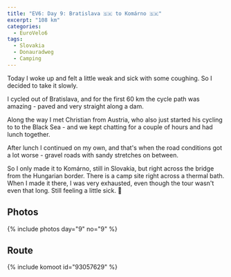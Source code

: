 ```yaml
---
title: "EV6: Day 9: Bratislava 🇸🇰 to Komárno 🇸🇰"
excerpt: "108 km"
categories:
  - EuroVelo6
tags:
  - Slovakia
  - Donauradweg
  - Camping
---
```

Today I woke up and felt a little weak and sick with some coughing. So I decided to take it slowly.

I cycled out of Bratislava, and for the first 60 km the cycle path was amazing - paved and very straight along a dam.

Along the way I met Christian from Austria, who also just started his cycling to to the Black Sea - and we kept chatting for a couple of hours and had lunch together.

After lunch I continued on my own, and that's when the road conditions got a lot worse - gravel roads with sandy stretches on between.

So I only made it to Komárno, still in Slovakia, but right across the bridge from the Hungarian border. There is a camp site right across a thermal bath. When I made it there, I was very exhausted, even though the tour wasn't even that long. Still feeling a little sick. 🤒

## Photos

{% include photos day="9" no="9" %}

## Route

{% include komoot id="93057629" %}
